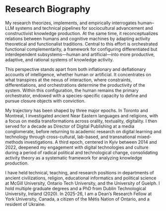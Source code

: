 # Research Biography

My research theorizes, implements, and empirically interrogates human–LLM systems and technical pipelines for sociocultural advancement and constructivist knowledge production. At the same time, it reconceptualizes relations between humans and cognitive machines by adapting activity theoretical and functionalist traditions. Central to this effort is orchestrated functional complementarity, a framework for configuring differentiated but interdependent subsystems—human and artificial—into more productive, adaptive, and rational systems of knowledge activity.

This perspective stands apart from both inflationary and deflationary accounts of intelligence, whether human or artificial. It concentrates on what transpires at the nexus of interaction, where constraints, differentiations, and orchestrations determine the productivity of the system. Within this configuration, the human remains the primary orchestrator, endowed with a species-specific capacity to define and pursue closure objects with conviction.

My trajectory has been shaped by three major epochs. In Toronto and Montreal, I investigated ancient Near Eastern languages and religions, with a focus on media transformations across orality, textuality, digitality. I then served for a decade as Director of Digital Publishing at a media conglomerate, before returning to academic research on digital learning and technology through cross-cultural, lab-based, and transnational mixed-methods investigations. A third epoch, centered in Kyiv between 2014 and 2022, deepened my engagement with digital technologies and culture during a period of radical political and technological change, consolidating activity theory as a systematic framework for analyzing knowledge production.

I have held technical, teaching, and research positions in departments of ancient civilizations, religion, educational informatics and political science at McGill University, Ontario Tech University, and the University of Guelph. I hold multiple graduate degrees and a PhD from Dublin Technological University, Ireland (2020). In 2025-26, I am a Dean’s Research Fellow at York University, Canada, a citizen of the Métis Nation of Ontario, and a resident of Ukraine.


